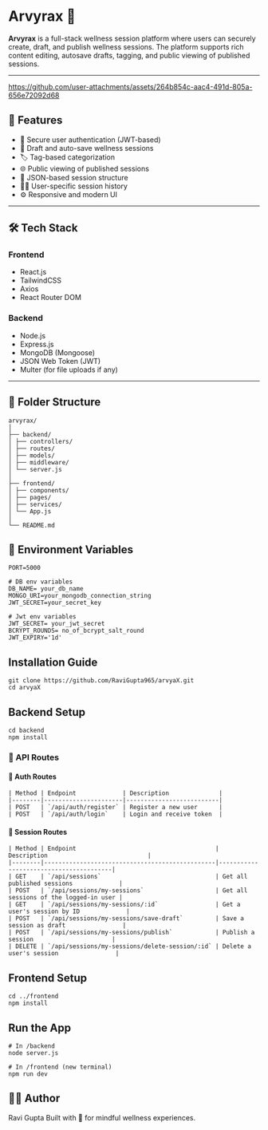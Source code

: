 # Arvyrax 🌿

**Arvyrax** is a full-stack wellness session platform where users can securely create, draft, and publish wellness sessions. The platform supports rich content editing, autosave drafts, tagging, and public viewing of published sessions.

---


https://github.com/user-attachments/assets/264b854c-aac4-491d-805a-656e72092d68


## 🚀 Features

- 🔐 Secure user authentication (JWT-based)
- 📝 Draft and auto-save wellness sessions
- 🏷️ Tag-based categorization
- 🌐 Public viewing of published sessions
- 📁 JSON-based session structure
- 🕵️‍♂️ User-specific session history
- ⚙️ Responsive and modern UI

---

## 🛠 Tech Stack

### Frontend
- React.js
- TailwindCSS
- Axios
- React Router DOM

### Backend
- Node.js
- Express.js
- MongoDB (Mongoose)
- JSON Web Token (JWT)
- Multer (for file uploads if any)

---

## 📁 Folder Structure
```
arvyrax/
│
├── backend/
│ ├── controllers/
│ ├── routes/
│ ├── models/
│ ├── middleware/
│ └── server.js
│
├── frontend/
│ ├── components/
│ ├── pages/
│ ├── services/
│ └── App.js
│
└── README.md
```

## 🔑 Environment Variables
```
PORT=5000

# DB env variables
DB_NAME= your_db_name
MONGO_URI=your_mongodb_connection_string
JWT_SECRET=your_secret_key

# Jwt env variables
JWT_SECRET= your_jwt_secret
BCRYPT_ROUNDS= no_of_bcrypt_salt_round
JWT_EXPIRY='1d'

```

## Installation Guide
```
git clone https://github.com/RaviGupta965/arvyaX.git
cd arvyaX
```

## Backend Setup
```
cd backend
npm install
```

### 📌 API Routes

#### 🔐 Auth Routes
```
| Method | Endpoint             | Description              |
|--------|----------------------|--------------------------|
| POST   | `/api/auth/register` | Register a new user      |
| POST   | `/api/auth/login`    | Login and receive token  |
```

#### 📄 Session Routes
```
| Method | Endpoint                                       | Description                            |
|--------|------------------------------------------------|----------------------------------------|
| GET    | `/api/sessions`                                | Get all published sessions             |
| POST   | `/api/sessions/my-sessions`                    | Get all sessions of the logged-in user |
| GET    | `/api/sessions/my-sessions/:id`                | Get a user's session by ID             |
| POST   | `/api/sessions/my-sessions/save-draft`         | Save a session as draft                |
| POST   | `/api/sessions/my-sessions/publish`            | Publish a session                      |
| DELETE | `/api/sessions/my-sessions/delete-session/:id` | Delete a user's session                |
```
## Frontend Setup
```
cd ../frontend
npm install
```

## Run the App
```
# In /backend
node server.js

# In /frontend (new terminal)
npm run dev
```

## 🧑‍💻 Author
Ravi Gupta
Built with 💙 for mindful wellness experiences.
